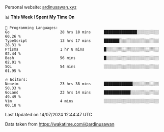Personal website: [ardinusawan.xyz](https://ardinusawan.xyz)

<!--START_SECTION:waka-->
📊 **This Week I Spent My Time On** 

```text
💬 Programming Languages: 
Go                       28 hrs 18 mins      ███████████████░░░░░░░░░░   60.26 % 
TypeScript               13 hrs 17 mins      ███████░░░░░░░░░░░░░░░░░░   28.31 % 
Prisma                   1 hr 8 mins         █░░░░░░░░░░░░░░░░░░░░░░░░   02.44 % 
Bash                     56 mins             █░░░░░░░░░░░░░░░░░░░░░░░░   02.01 % 
SQL                      54 mins             ░░░░░░░░░░░░░░░░░░░░░░░░░   01.95 % 

🔥 Editors: 
Neovim                   23 hrs 38 mins      █████████████░░░░░░░░░░░░   50.33 % 
GoLand                   23 hrs 14 mins      ████████████░░░░░░░░░░░░░   49.49 % 
Vim                      4 mins              ░░░░░░░░░░░░░░░░░░░░░░░░░   00.18 % 
```


 Last Updated on 14/07/2024 12:44:47 UTC
<!--END_SECTION:waka-->
Data taken from https://wakatime.com/@ardinusawan
